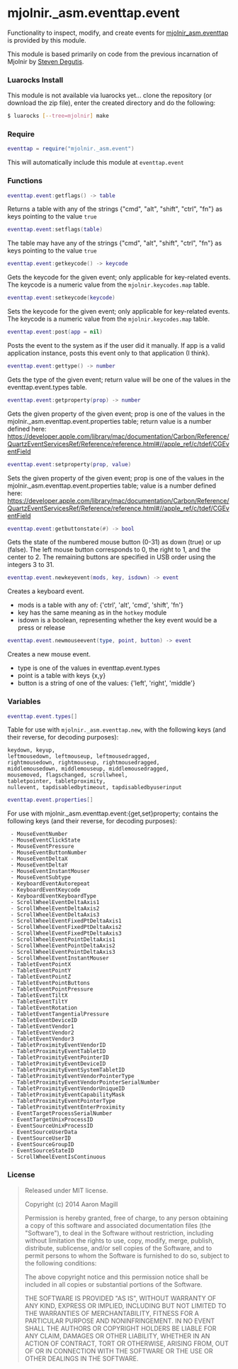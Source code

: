mjolnir._asm.eventtap.event
===========================

Functionality to inspect, modify, and create events for [mjolnir_asm.eventtap](https://github.com/asmagill/mjolnir_asm.eventtap) is provided by this module.

This module is based primarily on code from the previous incarnation of Mjolnir by [Steven Degutis](https://github.com/sdegutis/).

### Luarocks Install
This module is not available via luarocks yet... clone the repository (or download the zip file), enter the created directory and do the following:

~~~bash
$ luarocks [--tree=mjolnir] make
~~~

### Require

~~~lua
eventtap = require("mjolnir._asm.event")
~~~
This will automatically include this module at `eventtap.event`

### Functions

~~~lua
eventtap.event:getflags() -> table
~~~
Returns a table with any of the strings {"cmd", "alt", "shift", "ctrl", "fn"} as keys pointing to the value `true`

~~~lua
eventtap.event:setflags(table)
~~~
The table may have any of the strings {"cmd", "alt", "shift", "ctrl", "fn"} as keys pointing to the value `true`

~~~lua
eventtap.event:getkeycode() -> keycode
~~~
Gets the keycode for the given event; only applicable for key-related events. The keycode is a numeric value from the `mjolnir.keycodes.map` table.

~~~lua
eventtap.event:setkeycode(keycode)
~~~
Sets the keycode for the given event; only applicable for key-related events. The keycode is a numeric value from the `mjolnir.keycodes.map` table.

~~~lua
eventtap.event:post(app = nil)
~~~
Posts the event to the system as if the user did it manually. If app is a valid application instance, posts this event only to that application (I think).

~~~lua
eventtap.event:gettype() -> number
~~~
Gets the type of the given event; return value will be one of the values in the eventtap.event.types table.

~~~lua
eventtap.event:getproperty(prop) -> number
~~~
Gets the given property of the given event; prop is one of the values in the mjolnir._asm.eventtap.event.properties table; return value is a number defined here: https://developer.apple.com/library/mac/documentation/Carbon/Reference/QuartzEventServicesRef/Reference/reference.html#//apple_ref/c/tdef/CGEventField

~~~lua
eventtap.event:setproperty(prop, value)
~~~
Sets the given property of the given event; prop is one of the values in the mjolnir._asm.eventtap.event.properties table; value is a number defined here: https://developer.apple.com/library/mac/documentation/Carbon/Reference/QuartzEventServicesRef/Reference/reference.html#//apple_ref/c/tdef/CGEventField

~~~lua
eventtap.event:getbuttonstate(#) -> bool
~~~
Gets the state of the numbered mouse button (0-31) as down (true) or up (false). The left mouse button corresponds to 0, the right to 1, and the center to 2.  The remaining buttons are specified in USB order using the integers 3 to 31.

~~~lua
eventtap.event.newkeyevent(mods, key, isdown) -> event
~~~
Creates a keyboard event.
  - mods is a table with any of: {'ctrl', 'alt', 'cmd', 'shift', 'fn'}
  - key has the same meaning as in the `hotkey` module
  - isdown is a boolean, representing whether the key event would be a press or release

~~~lua
eventtap.event.newmouseevent(type, point, button) -> event
~~~
Creates a new mouse event.
  - type is one of the values in eventtap.event.types
  - point is a table with keys {x,y}
  - button is a string of one of the values: {'left', 'right', 'middle'}

### Variables

~~~lua
eventtap.event.types[]
~~~
Table for use with `mjolnir._asm.eventtap.new`, with the following keys (and their reverse, for decoding purposes):

    keydown, keyup,
    leftmousedown, leftmouseup, leftmousedragged,
    rightmousedown, rightmouseup, rightmousedragged,
    middlemousedown, middlemouseup, middlemousedragged,
    mousemoved, flagschanged, scrollwheel,
    tabletpointer, tabletproximity,
    nullevent, tapdisabledbytimeout, tapdisabledbyuserinput

~~~lua
eventtap.event.properties[]
~~~
For use with mjolnir._asm.eventtap.event:{get,set}property; contains the following keys (and their reverse, for decoding purposes):

     - MouseEventNumber
     - MouseEventClickState
     - MouseEventPressure
     - MouseEventButtonNumber
     - MouseEventDeltaX
     - MouseEventDeltaY
     - MouseEventInstantMouser
     - MouseEventSubtype
     - KeyboardEventAutorepeat
     - KeyboardEventKeycode
     - KeyboardEventKeyboardType
     - ScrollWheelEventDeltaAxis1
     - ScrollWheelEventDeltaAxis2
     - ScrollWheelEventDeltaAxis3
     - ScrollWheelEventFixedPtDeltaAxis1
     - ScrollWheelEventFixedPtDeltaAxis2
     - ScrollWheelEventFixedPtDeltaAxis3
     - ScrollWheelEventPointDeltaAxis1
     - ScrollWheelEventPointDeltaAxis2
     - ScrollWheelEventPointDeltaAxis3
     - ScrollWheelEventInstantMouser
     - TabletEventPointX
     - TabletEventPointY
     - TabletEventPointZ
     - TabletEventPointButtons
     - TabletEventPointPressure
     - TabletEventTiltX
     - TabletEventTiltY
     - TabletEventRotation
     - TabletEventTangentialPressure
     - TabletEventDeviceID
     - TabletEventVendor1
     - TabletEventVendor2
     - TabletEventVendor3
     - TabletProximityEventVendorID
     - TabletProximityEventTabletID
     - TabletProximityEventPointerID
     - TabletProximityEventDeviceID
     - TabletProximityEventSystemTabletID
     - TabletProximityEventVendorPointerType
     - TabletProximityEventVendorPointerSerialNumber
     - TabletProximityEventVendorUniqueID
     - TabletProximityEventCapabilityMask
     - TabletProximityEventPointerType
     - TabletProximityEventEnterProximity
     - EventTargetProcessSerialNumber
     - EventTargetUnixProcessID
     - EventSourceUnixProcessID
     - EventSourceUserData
     - EventSourceUserID
     - EventSourceGroupID
     - EventSourceStateID
     - ScrollWheelEventIsContinuous

### License

> Released under MIT license.
>
> Copyright (c) 2014 Aaron Magill
>
> Permission is hereby granted, free of charge, to any person obtaining a copy
> of this software and associated documentation files (the "Software"), to deal
> in the Software without restriction, including without limitation the rights
> to use, copy, modify, merge, publish, distribute, sublicense, and/or sell
> copies of the Software, and to permit persons to whom the Software is
> furnished to do so, subject to the following conditions:
>
> The above copyright notice and this permission notice shall be included in
> all copies or substantial portions of the Software.
>
> THE SOFTWARE IS PROVIDED "AS IS", WITHOUT WARRANTY OF ANY KIND, EXPRESS OR
> IMPLIED, INCLUDING BUT NOT LIMITED TO THE WARRANTIES OF MERCHANTABILITY,
> FITNESS FOR A PARTICULAR PURPOSE AND NONINFRINGEMENT. IN NO EVENT SHALL THE
> AUTHORS OR COPYRIGHT HOLDERS BE LIABLE FOR ANY CLAIM, DAMAGES OR OTHER
> LIABILITY, WHETHER IN AN ACTION OF CONTRACT, TORT OR OTHERWISE, ARISING FROM,
> OUT OF OR IN CONNECTION WITH THE SOFTWARE OR THE USE OR OTHER DEALINGS IN
> THE SOFTWARE.
